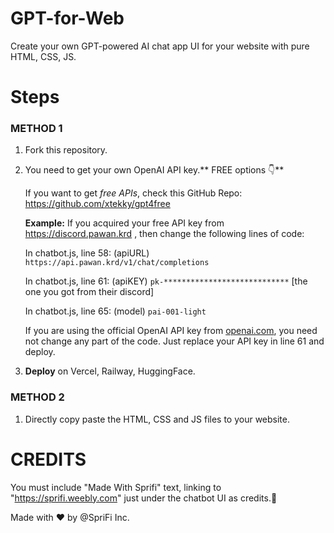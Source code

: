 # GPT-for-Web
Create your own GPT-powered AI chat app UI for your website with pure HTML, CSS, JS.

# Steps
### METHOD 1
1. Fork this repository.
2. You need to get your own OpenAI API key.** FREE options 👇**

	If you want to get *free APIs*, check this GitHub Repo: https://github.com/xtekky/gpt4free

	**Example:**
If you acquired your free API key from https://discord.pawan.krd , then change the following lines of code:

	In chatbot.js, line 58: (apiURL)` https://api.pawan.krd/v1/chat/completions`

	In chatbot.js, line 61: (apiKEY) `pk-****************************` [the one you got from their discord]

	In chatbot.js, line 65: (model) `pai-001-light`

	If you are using the official OpenAI API key from [openai.com](http://openai.com "openai.com"), you need not change any part of the code. Just replace your API key in line 61 and deploy.
4. **Deploy** on Vercel, Railway, HuggingFace.

### METHOD 2
1. Directly copy paste the HTML, CSS and JS files to your website.

# CREDITS

You must include "Made With Sprifi" text, linking to "https://sprifi.weebly.com" just under the chatbot UI as credits.🙏

Made with ❤️ by @SpriFi Inc.
